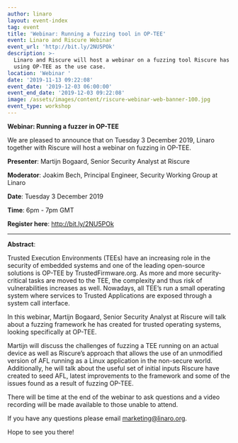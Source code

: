 ```yaml
---
author: linaro
layout: event-index
tag: event
title: 'Webinar: Running a fuzzing tool in OP-TEE'
event: Linaro and Riscure Webinar
event_url: 'http://bit.ly/2NU5POk'
description: >-
  Linaro and Riscure will host a webinar on a fuzzing tool Riscure has created,
  using OP-TEE as the use case.
location: 'Webinar '
date: '2019-11-13 09:22:08'
event_date: '2019-12-03 06:00:00'
event_end_date: '2019-12-03 09:22:08'
image: /assets/images/content/riscure-webinar-web-banner-100.jpg
event_type: workshop
---
```

**Webinar: Running a fuzzer in OP-TEE**

We are pleased to announce that on Tuesday 3 December 2019, Linaro together with Riscure will host a webinar on fuzzing in OP-TEE.

**Presenter**: Martijn Bogaard, Senior Security Analyst at Riscure

**Moderator**: Joakim Bech, Principal Engineer, Security Working Group at Linaro

**Date**: Tuesday 3 December 2019

**Time**: 6pm - 7pm GMT

**Register here**: <http://bit.ly/2NU5POk>

- - -

**Abstract**:

Trusted Execution Environments (TEEs) have an increasing role in the security of embedded systems and one of the leading open-source solutions is OP-TEE by TrustedFirmware.org. As more and more security-critical tasks are moved to the TEE, the complexity and thus risk of vulnerabilities increases as well. Nowadays, all TEE’s run a small operating system where services to Trusted Applications are exposed through a system call interface.


In this webinar, Martijn Bogaard, Senior Security Analyst at Riscure will talk about a fuzzing framework he has created for trusted operating systems, looking specifically at OP-TEE.

Martijn will discuss the challenges of fuzzing a TEE running on an actual device as well as Riscure’s approach that allows the use of an unmodified version of AFL running as a Linux application in the non-secure world. Additionally, he will talk about the useful set of initial inputs Riscure have created to seed AFL, latest improvements to the framework and some of the issues found as a result of fuzzing OP-TEE.

There will be time at the end of the webinar to ask questions and a video recording will be made available to those unable to attend.

If you have any questions please email marketing@linaro.org.

Hope to see you there!
